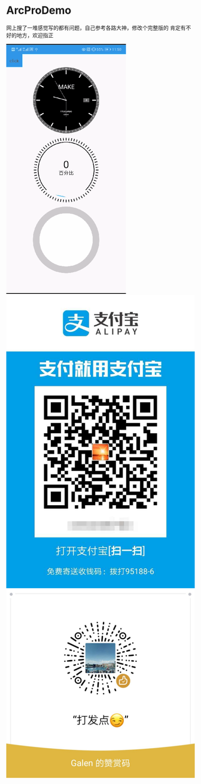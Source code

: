 # ArcProDemo

网上搜了一堆感觉写的都有问题，自己参考各路大神，修改个完整版的
肯定有不好的地方，欢迎指正

![image](https://github.com/xinnian25/ArcProDemo/blob/master/images/xiao.gif)![image](https://github.com/xinnian25/ArcProDemo/blob/master/images/zhifu.jpg)![image](https://github.com/xinnian25/ArcProDemo/blob/master/images/wx.jpg)

